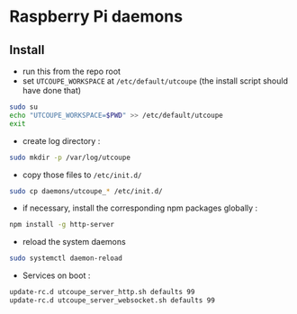 # Raspberry Pi daemons

## Install

* run this from the repo root
* set `UTCOUPE_WORKSPACE` at `/etc/default/utcoupe` (the install script should have done that)
```bash
sudo su
echo "UTCOUPE_WORKSPACE=$PWD" >> /etc/default/utcoupe
exit
```
* create log directory :
```bash
sudo mkdir -p /var/log/utcoupe
```
* copy those files to `/etc/init.d/`
```bash
sudo cp daemons/utcoupe_* /etc/init.d/
```
* if necessary, install the corresponding npm packages globally :
```bash
npm install -g http-server
```
* reload the system daemons
```bash
sudo systemctl daemon-reload
```
* Services on boot :
```bash
update-rc.d utcoupe_server_http.sh defaults 99
update-rc.d utcoupe_server_websocket.sh defaults 99
```